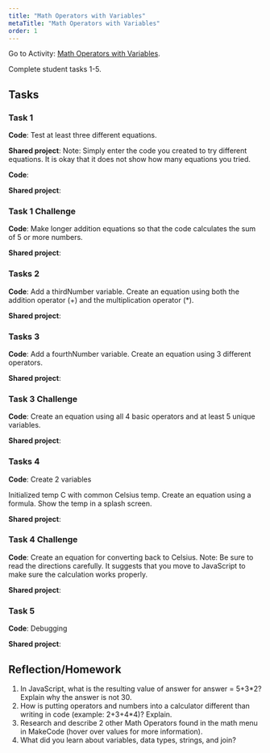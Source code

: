 ```yaml
---
title: "Math Operators with Variables"
metaTitle: "Math Operators with Variables"
order: 1
---
```


Go to Activity: [Math Operators with Variables](https://arcade.makecode.com/courses/csintro1/intro/variable-math).

Complete student tasks 1-5.

## Tasks

### Task 1

**Code**: Test at least three different equations.

**Shared project**: Note: Simply enter the code you created to try different equations. It is okay that it does not show how many equations you tried.

**Code**:

**Shared project**:

### Task 1 Challenge

**Code**: Make longer addition equations so that the code calculates the sum of 5 or more numbers.

**Shared project**:

### Tasks 2

**Code**: Add a thirdNumber variable. Create an equation using both the addition operator (+) and the multiplication operator (*).

**Shared project**:

### Tasks 3

**Code**: Add a fourthNumber variable. Create an equation using 3 different operators.

**Shared project**:

### Task 3 Challenge

**Code**: Create an equation using all 4 basic operators and at least 5 unique variables.

**Shared project**:

### Tasks 4

**Code**: Create 2 variables 

Initialized temp C with common Celsius temp. Create an equation using a formula. Show the temp in a splash screen.

**Shared project**:

### Task 4 Challenge

**Code**: Create an equation for converting back to Celsius. Note: Be sure to read the directions carefully. It suggests that you move to JavaScript to make sure the calculation works properly.

**Shared project**:

### Task 5

**Code**: Debugging

**Shared project**:

## Reflection/Homework 

1. In JavaScript, what is the resulting value of answer for answer = 5+3*2?  Explain why the answer is not 30.
2. How is putting operators and numbers into a calculator different than writing in code (example: 2+3+4*4)? Explain.
3. Research and describe 2 other Math Operators found in the math menu in MakeCode (hover over values for more information).
4. What did you learn about variables, data types, strings, and join?
